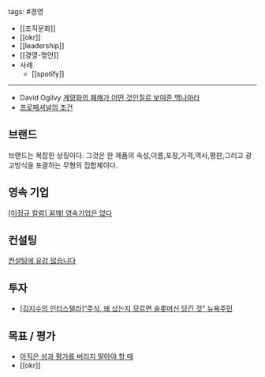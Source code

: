 tags: #경영 

- [[조직문화]]
- [[okr]]
- [[leadership]]
- [[경영-명언]]
- 사례
	- [[spotify]]

---

- David Ogilvy [계량화의 폐해가 어떤 것인질르 보여준 맥나마라](http://mindprogram.co.kr/185 "http://mindprogram.co.kr/185")
- [프로페셔널의 조건](http://jhrogue.blogspot.com/2009/05/blog-post.html?utm_source=feedburner&utm_medium=feed&utm_campaign=Feed%3A+blogspot%2FASpE+%28%3F%3F%3F+vs+%3F%29 "http://jhrogue.blogspot.com/2009/05/blog-post.html?utm_source=feedburner&utm_medium=feed&utm_campaign=Feed%3A+blogspot%2FASpE+%28%3F%3F%3F+vs+%3F%29")


## 브랜드

브랜드는 복잡한 상징이다. 그것은 한 제품의 속성,이름,포장,가격,역사,평판,그리고 광고방식을 포괄하는 무형의 집합체이다.

## 영속 기업
[[이정규 칼럼] 꿈깨! 영속기업은 없다](https://zdnet.co.kr/view/?no=20191220104543)

## 컨설팅
[컨설팅에 유감 많습니다](http://www.infuture.kr/560 "http://www.infuture.kr/560")


## 투자
- [[김지수의 인터스텔라]“주식, 왜 샀는지 모르면 슬롯머신 당긴 것” 뉴욕주민](https://biz.chosun.com/notice/interstellar/2022/01/29/5RM4ZWX3MBH6XJEGTADYAEODQY)

## 목표 / 평가
* [아직은 성과 평가를 버리지 말아야 할 때](https://blog.naver.com/min_insa/221548834311)
* [[okr]]
